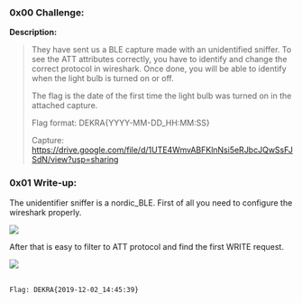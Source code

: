 ### 0x00 Challenge:

**Description:**
>They have sent us a BLE capture made with an unidentified sniffer. To see the ATT attributes correctly, you have to identify and change the correct protocol in wireshark. Once done, you will be able to identify when the light bulb is turned on or off.
>
>The flag is the date of the first time the light bulb was turned on in the attached capture.
>
>Flag format: DEKRA{YYYY-MM-DD_HH:MM:SS}
>
>Capture: https://drive.google.com/file/d/1UTE4WmvABFKlnNsi5eRJbcJQwSsFJSdN/view?usp=sharing

### 0x01 Write-up:

The unidentifier sniffer is a nordic_BLE. First of all you need to configure the wireshark properly.

![](https://i.imgur.com/Lk7iZAp.png)

After that is easy to filter to ATT protocol and find the first WRITE request.

![](https://i.imgur.com/PXDdrCa.png)

<br> `Flag: DEKRA{2019-12-02_14:45:39}`
